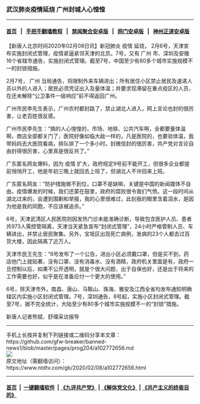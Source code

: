 ### 武汉肺炎疫情延烧 广州封城人心惶惶
------------------------

#### [首页](https://github.com/gfw-breaker/banned-news1/blob/master/README.md) &nbsp;&nbsp;|&nbsp;&nbsp; [手把手翻墙教程](https://github.com/gfw-breaker/guides/wiki) &nbsp;&nbsp;|&nbsp;&nbsp; [禁闻聚合安卓版](https://github.com/gfw-breaker/bn-android) &nbsp;&nbsp;|&nbsp;&nbsp; [网门安卓版](https://github.com/oGate2/oGate) &nbsp;&nbsp;|&nbsp;&nbsp; [神州正道安卓版](https://github.com/SzzdOgate/update) 



<div><div class="post_content" itemprop="articleBody">
 <p>
  【新唐人北京时间2020年02月08日讯】新冠肺炎
  <ok href="https://www.ntdtv.com/gb/疫情.htm">
   疫情
  </ok>
  延烧， 2月6号，天津宣布实施封闭式管理，疫情紧逼紧邻天津的北京。7号，又有
  <ok href="https://www.ntdtv.com/gb/广州.htm">
   广州
  </ok>
  市、深圳及安徽16个省辖市通告，实施封闭式管理。截至7号，中国至少有80多个城市实施规模不一的封锁措施。
 </p>
 <p>
  2月7号，
  <ok href="https://www.ntdtv.com/gb/广州.htm">
   广州
  </ok>
  当局通告，将限制外来车辆进出；所有居住小区禁止居民及速递人员以外的人进入；居民必须凭证出入及量体温；并要求现滞留在重点疫区的人员，在还未解除“公卫事件一级响应”前不得返回广州。
 </p>
 <p>
  广州市民李先生表示，广州农村都封路了，禁止湖北人进入，网上言论也封的很厉害，让老百姓很反感。
 </p>
 <p>
  广州市民李先生：“搞的人心惶惶的，市场、地铁、公共汽车啊，全都要量体温啊，商店全部都关门了，医院好像如临大敌一样的，凡是医院的，也要验体温，我带妈妈去大医院看病，排队排了一个多小时。封微信封的很厉害，共产党对言论自由封得很厉害，心里真是很反共了。”
 </p>
 <p>
  广东匿名网友爆料，因为
  <ok href="https://www.ntdtv.com/gb/疫情.htm">
   疫情
  </ok>
  扩大，政府规定9号前不能开工，但很多企业都提前悄悄开工，他是年初三晚上就回去上班了，但湖北人不许回来上班。
 </p>
 <p>
  广东匿名网友：“防护措施做不到位，口罩不是缺嘛，关键是中国的新闻媒体不自由，疫情爆发的时候，我们还蒙在鼓里，政府的腐败很令我们气愤。这一段时间从湖北过来的，会遭到围剿和举报，我的心里很难过，此刻我的眼里含着泪水，是因为他是我的同胞，不应该被追杀。”
 </p>
 <p>
  6号，天津武清区人民医院则因发热门诊未能准确诊断，导致包含医护人员、患者共973人需控管隔离，天津当天紧急宣布“封闭式管理”，24小时严格管制人员、车辆进出，并禁止居民聚集。另外，宝坻区出现死亡病例，发病的23个人都去过百货大楼，因此隔离了近万人。
 </p>
 <p>
  天津市民王先生：“6号发布了一个公告，进出小区必须戴口罩，但是买不到，药店他门上就贴著，没有口罩、没有消毒水、没有酒精，政府机关里面是有，政府一旦控制以后，如果不公开透明，就是个很大问题，出于自保也好，还是出于将来的工作需要也好，似乎是在准备应付一个更大的使用。”
 </p>
 <p>
  6号，除天津市外，南昌、唐山、马鞍山、珠海、雅安及江西全省均发布通知明确辖区内实施小区封闭式管理。7号，深圳通告，8号起，实施小区封闭式管理。截至7号，据不完全统计，大陆至少有80多个城市实施规模不一的“封锁”措施。
 </p>
 <p>
  新唐人记者熊斌、舒璨采访报导
 </p>
 <div class="single_ad">
 </div>
</div>
</div>
<hr/>
手机上长按并复制下列链接或二维码分享本文章：<br/>
https://github.com/gfw-breaker/banned-news1/blob/master/pages/prog204/a102772656.md <br/>
<a href='https://github.com/gfw-breaker/banned-news1/blob/master/pages/prog204/a102772656.md'><img src='https://github.com/gfw-breaker/banned-news1/blob/master/pages/prog204/a102772656.md.png'/></a> <br/>
原文地址（需翻墙访问）：https://www.ntdtv.com/gb/2020/02/08/a102772656.html


------------------------
#### [首页](https://github.com/gfw-breaker/banned-news1/blob/master/README.md) &nbsp;|&nbsp; [一键翻墙软件](https://github.com/gfw-breaker/nogfw/blob/master/README.md) &nbsp;| [《九评共产党》](https://github.com/gfw-breaker/9ping.md/blob/master/README.md#九评之一评共产党是什么) | [《解体党文化》](https://github.com/gfw-breaker/jtdwh.md/blob/master/README.md) | [《共产主义的终极目的》](https://github.com/gfw-breaker/gczydzjmd.md/blob/master/README.md)


<img src='http://gfw-breaker.win/banned-news/pages/prog204/a102772656.md' width='0px' height='0px'/>